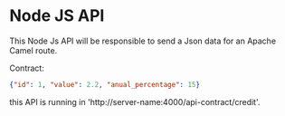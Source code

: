 # Node JS API

This Node Js API will be responsible to send a Json data for an Apache Camel route.

Contract:
```json
{"id": 1, "value": 2.2, "anual_percentage": 15}
```

this API is running in 'http://server-name:4000/api-contract/credit'.
